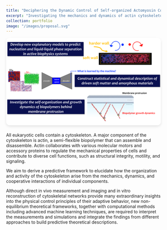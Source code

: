 ```yaml
---
title: "Deciphering the Dynamic Control of Self-organized Actomyosin Contractility and Mechanosensitivity in the Actin Cytoskeleton"
excerpt: "Investigating the mechanics and dynamics of actin cytoskeleton through simulations and theoretical modeling."
collection: portfolio
image: "/images/proposal.svg"
---
```


<!-- Featured Image -->
<div style="text-align: center; margin-bottom: 20px;">
  <img src="/images/proposal.svg" alt="Actomyosin Contractility" style="max-width: 100%; height: auto; border-radius: 12px; box-shadow: 0 4px 8px rgba(0, 0, 0, 0.1);">
</div>

All eukaryotic cells contain a cytoskeleton. A major component of the cytoskeleton is actin, a semi-flexible biopolymer that can assemble and disassemble. Actin collaborates with various molecular motors and accessory proteins to regulate the mechanical properties of cells and contribute to diverse cell functions, such as structural integrity, motility, and signaling.

We aim to derive a predictive framework to elucidate how the organization and activity of the cytoskeleton arise from the mechanics, dynamics, and cooperative interactions of individual components.

Although direct in vivo measurement and imaging and in vitro reconstruction of cytoskeletal networks provide many extraordinary insights into the physical control principles of their adaptive behavior, new non-equilibrium theoretical frameworks, together with computational methods including advanced machine learning techniques, are required to interpret the measurements and simulations and integrate the findings from different approaches to build predictive theoretical descriptions.

